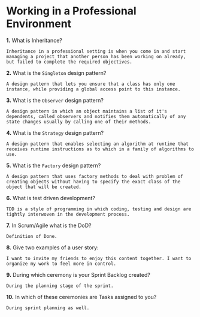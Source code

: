 # Working in a Professional Environment

**1.** What is Inheritance?

<!-- enter you answer in the space below -->

```
Inheritance in a professional setting is when you come in and start managing a project that another person has been working on already, but failed to complete the required objectives.
```

**2.** What is the `Singleton` design pattern?

<!-- enter you answer in the space below -->

```
A design pattern that lets you ensure that a class has only one instance, while providing a global access point to this instance.
```

**3.** What is the `Observer` design pattern?

<!-- enter you answer in the space below -->

```
A design pattern in which an object maintains a list of it's dependents, called observers and notifies them automatically of any state changes usually by calling one of their methods.
```

**4.** What is the `Strategy` design pattern?

<!-- enter you answer in the space below -->

```
A design pattern that enables selecting an algorithm at runtime that receives runtime instructions as to which in a family of algorithms to use.
```

**5.** What is the `Factory` design pattern?

<!-- enter you answer in the space below -->

```
A design pattern that uses factory methods to deal with problem of creating objects without having to specify the exact class of the object that will be created.
```

**6.** What is test driven development?

<!-- enter you answer in the space below -->

```
TDD is a style of programming in which coding, testing and design are tightly interwoven in the development process.
```

**7.** In Scrum/Agile what is the DoD?

<!-- enter you answer in the space below -->

```
Definition of Done.
```

**8.** Give two examples of a user story:

<!-- enter you answer in the space below -->

```
I want to invite my friends to enjoy this content together. I want to organize my work to feel more in control.
```

**9.** During which ceremony is your Sprint Backlog created?

<!-- enter you answer in the space below -->

```
During the planning stage of the sprint.
```

**10.** In which of these ceremonies are Tasks assigned to you?

<!-- enter you answer in the space below -->

```
During sprint planning as well.
```
